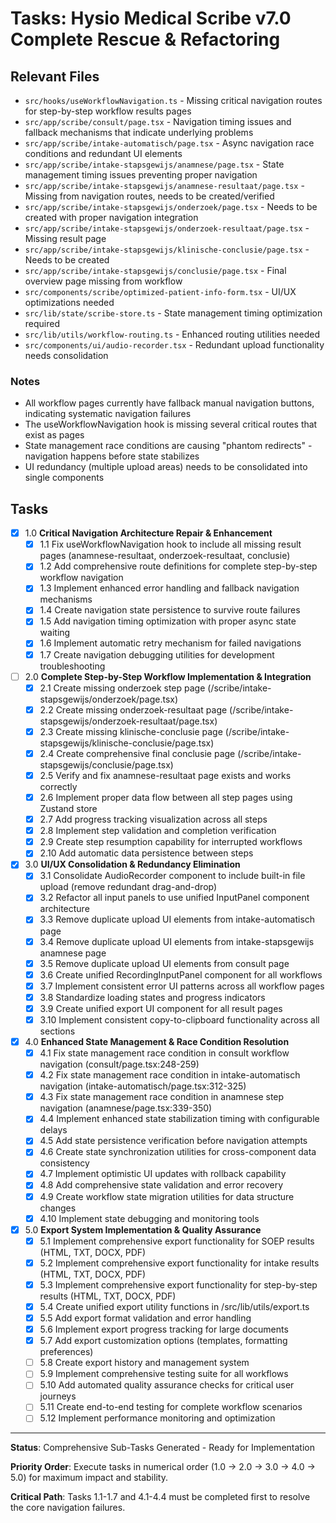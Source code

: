 # Tasks: Hysio Medical Scribe v7.0 Complete Rescue & Refactoring

## Relevant Files

- `src/hooks/useWorkflowNavigation.ts` - Missing critical navigation routes for step-by-step workflow results pages
- `src/app/scribe/consult/page.tsx` - Navigation timing issues and fallback mechanisms that indicate underlying problems
- `src/app/scribe/intake-automatisch/page.tsx` - Async navigation race conditions and redundant UI elements
- `src/app/scribe/intake-stapsgewijs/anamnese/page.tsx` - State management timing issues preventing proper navigation
- `src/app/scribe/intake-stapsgewijs/anamnese-resultaat/page.tsx` - Missing from navigation routes, needs to be created/verified
- `src/app/scribe/intake-stapsgewijs/onderzoek/page.tsx` - Needs to be created with proper navigation integration
- `src/app/scribe/intake-stapsgewijs/onderzoek-resultaat/page.tsx` - Missing result page
- `src/app/scribe/intake-stapsgewijs/klinische-conclusie/page.tsx` - Needs to be created
- `src/app/scribe/intake-stapsgewijs/conclusie/page.tsx` - Final overview page missing from workflow
- `src/components/scribe/optimized-patient-info-form.tsx` - UI/UX optimizations needed
- `src/lib/state/scribe-store.ts` - State management timing optimization required
- `src/lib/utils/workflow-routing.ts` - Enhanced routing utilities needed
- `src/components/ui/audio-recorder.tsx` - Redundant upload functionality needs consolidation

### Notes

- All workflow pages currently have fallback manual navigation buttons, indicating systematic navigation failures
- The useWorkflowNavigation hook is missing several critical routes that exist as pages
- State management race conditions are causing "phantom redirects" - navigation happens before state stabilizes
- UI redundancy (multiple upload areas) needs to be consolidated into single components

## Tasks

- [x] 1.0 **Critical Navigation Architecture Repair & Enhancement**
  - [x] 1.1 Fix useWorkflowNavigation hook to include all missing result pages (anamnese-resultaat, onderzoek-resultaat, conclusie)
  - [x] 1.2 Add comprehensive route definitions for complete step-by-step workflow navigation
  - [x] 1.3 Implement enhanced error handling and fallback navigation mechanisms
  - [x] 1.4 Create navigation state persistence to survive route failures
  - [x] 1.5 Add navigation timing optimization with proper async state waiting
  - [x] 1.6 Implement automatic retry mechanism for failed navigations
  - [x] 1.7 Create navigation debugging utilities for development troubleshooting

- [ ] 2.0 **Complete Step-by-Step Workflow Implementation & Integration**
  - [x] 2.1 Create missing onderzoek step page (/scribe/intake-stapsgewijs/onderzoek/page.tsx)
  - [x] 2.2 Create missing onderzoek-resultaat page (/scribe/intake-stapsgewijs/onderzoek-resultaat/page.tsx)
  - [x] 2.3 Create missing klinische-conclusie page (/scribe/intake-stapsgewijs/klinische-conclusie/page.tsx)
  - [x] 2.4 Create comprehensive final conclusie page (/scribe/intake-stapsgewijs/conclusie/page.tsx)
  - [x] 2.5 Verify and fix anamnese-resultaat page exists and works correctly
  - [x] 2.6 Implement proper data flow between all step pages using Zustand store
  - [x] 2.7 Add progress tracking visualization across all steps
  - [x] 2.8 Implement step validation and completion verification
  - [x] 2.9 Create step resumption capability for interrupted workflows
  - [x] 2.10 Add automatic data persistence between steps

- [x] 3.0 **UI/UX Consolidation & Redundancy Elimination**
  - [x] 3.1 Consolidate AudioRecorder component to include built-in file upload (remove redundant drag-and-drop)
  - [x] 3.2 Refactor all input panels to use unified InputPanel component architecture
  - [x] 3.3 Remove duplicate upload UI elements from intake-automatisch page
  - [x] 3.4 Remove duplicate upload UI elements from intake-stapsgewijs anamnese page
  - [x] 3.5 Remove duplicate upload UI elements from consult page
  - [x] 3.6 Create unified RecordingInputPanel component for all workflows
  - [x] 3.7 Implement consistent error UI patterns across all workflow pages
  - [x] 3.8 Standardize loading states and progress indicators
  - [x] 3.9 Create unified export UI component for all result pages
  - [x] 3.10 Implement consistent copy-to-clipboard functionality across all sections

- [x] 4.0 **Enhanced State Management & Race Condition Resolution**
  - [x] 4.1 Fix state management race condition in consult workflow navigation (consult/page.tsx:248-259)
  - [x] 4.2 Fix state management race condition in intake-automatisch navigation (intake-automatisch/page.tsx:312-325)
  - [x] 4.3 Fix state management race condition in anamnese step navigation (anamnese/page.tsx:339-350)
  - [x] 4.4 Implement enhanced state stabilization timing with configurable delays
  - [x] 4.5 Add state persistence verification before navigation attempts
  - [x] 4.6 Create state synchronization utilities for cross-component data consistency
  - [x] 4.7 Implement optimistic UI updates with rollback capability
  - [x] 4.8 Add comprehensive state validation and error recovery
  - [x] 4.9 Create workflow state migration utilities for data structure changes
  - [x] 4.10 Implement state debugging and monitoring tools

- [x] 5.0 **Export System Implementation & Quality Assurance**
  - [x] 5.1 Implement comprehensive export functionality for SOEP results (HTML, TXT, DOCX, PDF)
  - [x] 5.2 Implement comprehensive export functionality for intake results (HTML, TXT, DOCX, PDF)
  - [x] 5.3 Implement comprehensive export functionality for step-by-step results (HTML, TXT, DOCX, PDF)
  - [x] 5.4 Create unified export utility functions in /src/lib/utils/export.ts
  - [x] 5.5 Add export format validation and error handling
  - [x] 5.6 Implement export progress tracking for large documents
  - [x] 5.7 Add export customization options (templates, formatting preferences)
  - [ ] 5.8 Create export history and management system
  - [ ] 5.9 Implement comprehensive testing suite for all workflows
  - [ ] 5.10 Add automated quality assurance checks for critical user journeys
  - [ ] 5.11 Create end-to-end testing for complete workflow scenarios
  - [ ] 5.12 Implement performance monitoring and optimization

---

**Status**: Comprehensive Sub-Tasks Generated - Ready for Implementation

**Priority Order**: Execute tasks in numerical order (1.0 → 2.0 → 3.0 → 4.0 → 5.0) for maximum impact and stability.

**Critical Path**: Tasks 1.1-1.7 and 4.1-4.4 must be completed first to resolve the core navigation failures.